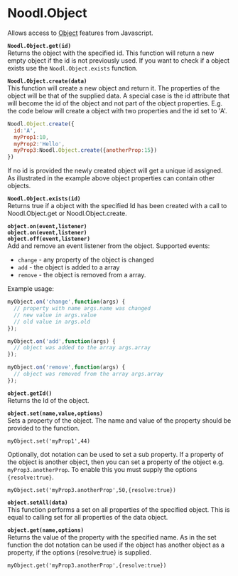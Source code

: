 # Noodl.Object

Allows access to [Object](nodes/data/object.md) features from Javascript.

**`Noodl.Object.get(id)`**  
Returns the object with the specified id. This function will return a new empty object if the id is
not previously used. If you want to check if a object exists use the `Noodl.Object.exists` function.

**`Noodl.Object.create(data)`**  
This function will create a new object and return it.
The properties of the object will be that of the supplied data. A special case is
the id attribute that will become the id of the object and not part of the object properties.
E.g. the code below will create a object with two properties and the id set to 'A'.

```javascript
Noodl.Object.create({
  id:'A',
  myProp1:10,
  myProp2:'Hello',
  myProp3:Noodl.Object.create({anotherProp:15})
})
```

If no id is provided the newly created object will get a unique id assigned.
As illustrated in the example above object properties can contain other objects.

**`Noodl.Object.exists(id)`**  
Returns true if a object with the specified Id has been created with a call to Noodl.Object.get or Noodl.Object.create.

**`object.on(event,listener)`**  
**`object.on(event,listener)`**  
**`object.off(event,listener)`**  
Add and remove an event listener from the object.
Supported events:
* `change` - any property of the object is changed
* `add` - the object is added to a array
* `remove` - the object is removed from a array.

Example usage:

```javascript
myObject.on('change',function(args) {
  // property with name args.name was changed
  // new value in args.value
  // old value in args.old
});

myObject.on('add',function(args) {
  // object was added to the array args.array
});

myObject.on('remove',function(args) {
  // object was removed from the array args.array
});
```

**`object.getId()`**  
Returns the Id of the object.

**`object.set(name,value,options)`**  
Sets a property of the object. The name and value of the property should be provided to the function.

`myObject.set('myProp1',44)`  

Optionally, dot notation can be used to set a sub property.
If a property of the object is another object, then you can set a property of the object
e.g. `myProp3.anotherProp`. To enable this you must supply the options `{resolve:true}`.

`myObject.set('myProp3.anotherProp',50,{resolve:true})`

**`object.setAll(data)`**  
This function performs a set on all properties of the specified object.
This is equal to calling set for all properties of the data object.

**`object.get(name,options)`**  
Returns the value of the property with the specified name.
As in the set function the dot notation can be used if the object has another object as a property,
if the options {resolve:true} is supplied.

`myObject.get('myProp3.anotherProp',{resolve:true})`
